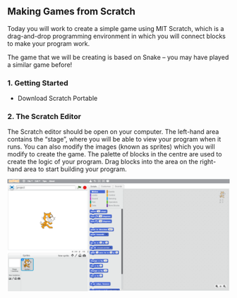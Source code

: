 ## Making Games from Scratch

Today you will work to create a simple game using MIT Scratch, which is a drag-and-drop programming environment in which you will connect blocks to make your program work.

The game that we will be creating is based on Snake – you may have played a similar game before!

### 1. Getting Started

- Download Scratch Portable

### 2. The Scratch Editor

The Scratch editor should be open on your computer. The left-hand area contains the “stage”, where you will be able to view your program when it runs. You can also modify the images (known as sprites) which you will modify to create the game. The palette of blocks in the centre are used to create the logic of your program. Drag blocks into the area on the right-hand area to start building your program.

![Image](img/scratch-editor.png)
